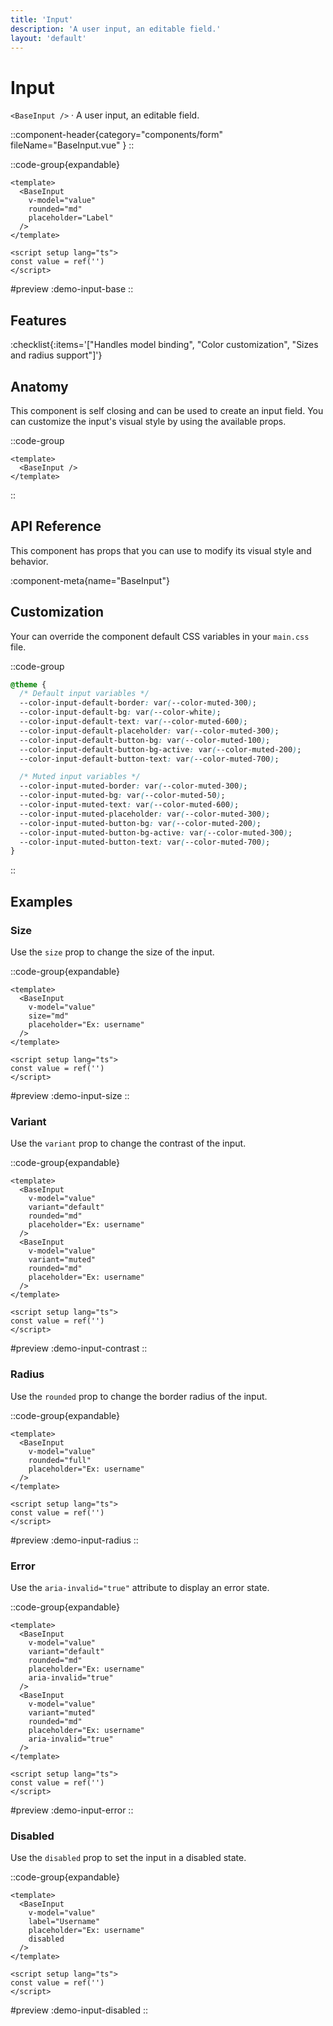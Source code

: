```yaml
---
title: 'Input'
description: 'A user input, an editable field.'
layout: 'default'
---
```


# Input

`<BaseInput />` · A user input, an editable field.

::component-header{category="components/form" fileName="BaseInput.vue" }
::

::code-group{expandable}

```vue [Comp.vue]
<template>
  <BaseInput
    v-model="value"
    rounded="md"
    placeholder="Label"
  />
</template>

<script setup lang="ts">
const value = ref('')
</script>
```

#preview
:demo-input-base
::

## Features

:checklist{:items='["Handles model binding", "Color customization", "Sizes and radius support"]'}

## Anatomy
This component is self closing and can be used to create an input field. You can customize the input's visual style by using the available props.

::code-group

```vue [Comp.vue]
<template>
  <BaseInput />
</template>
```

::

## API Reference

This component has props that you can use to modify its visual style and behavior.

:component-meta{name="BaseInput"}

## Customization

Your can override the component default CSS variables in your `main.css` file.

::code-group

```css [main.css]
@theme {
  /* Default input variables */
  --color-input-default-border: var(--color-muted-300);
  --color-input-default-bg: var(--color-white);
  --color-input-default-text: var(--color-muted-600);
  --color-input-default-placeholder: var(--color-muted-300);
  --color-input-default-button-bg: var(--color-muted-100);
  --color-input-default-button-bg-active: var(--color-muted-200);
  --color-input-default-button-text: var(--color-muted-700);

  /* Muted input variables */
  --color-input-muted-border: var(--color-muted-300);
  --color-input-muted-bg: var(--color-muted-50);
  --color-input-muted-text: var(--color-muted-600);
  --color-input-muted-placeholder: var(--color-muted-300);
  --color-input-muted-button-bg: var(--color-muted-200);
  --color-input-muted-button-bg-active: var(--color-muted-300);
  --color-input-muted-button-text: var(--color-muted-700);
}
```

::

## Examples

### Size

Use the `size` prop to change the size of the input.

::code-group{expandable}

```vue [Comp.vue]
<template>
  <BaseInput
    v-model="value"
    size="md"
    placeholder="Ex: username"
  />
</template>

<script setup lang="ts">
const value = ref('')
</script>
```

#preview
:demo-input-size
::

### Variant

Use the `variant` prop to change the contrast of the input.

::code-group{expandable}

```vue [Comp.vue]
<template>
  <BaseInput
    v-model="value"
    variant="default"
    rounded="md"
    placeholder="Ex: username"
  />
  <BaseInput
    v-model="value"
    variant="muted"
    rounded="md"
    placeholder="Ex: username"
  />
</template>

<script setup lang="ts">
const value = ref('')
</script>
```

#preview
:demo-input-contrast
::

### Radius

Use the `rounded` prop to change the border radius of the input.

::code-group{expandable}

```vue [Comp.vue]
<template>
  <BaseInput
    v-model="value"
    rounded="full"
    placeholder="Ex: username"
  />
</template>

<script setup lang="ts">
const value = ref('')
</script>
```

#preview
:demo-input-radius
::

### Error

Use the `aria-invalid="true"` attribute to display an error state.

::code-group{expandable}

```vue [Comp.vue]
<template>
  <BaseInput
    v-model="value"
    variant="default"
    rounded="md"
    placeholder="Ex: username"
    aria-invalid="true"
  />
  <BaseInput
    v-model="value"
    variant="muted"
    rounded="md"
    placeholder="Ex: username"
    aria-invalid="true"
  />
</template>

<script setup lang="ts">
const value = ref('')
</script>
```

#preview
:demo-input-error
::

### Disabled

Use the `disabled` prop to set the input in a disabled state.

::code-group{expandable}

```vue [Comp.vue]
<template>
  <BaseInput
    v-model="value"
    label="Username"
    placeholder="Ex: username"
    disabled
  />
</template>

<script setup lang="ts">
const value = ref('')
</script>
```

#preview
:demo-input-disabled
::
